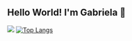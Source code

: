## Hello World! I'm Gabriela 👋

![](https://komarev.com/ghpvc/?username=gabiborges1&color=d5a6bd&style=plastic)
[![Top Langs](https://github-readme-stats.vercel.app/api/top-langs/?username=gabiborges1&layout=compact)](https://github.com/anuraghazra/github-readme-stats)

<!--
**gabiborges1/gabiborges1** is a ✨ _special_ ✨ repository because its `README.md` (this file) appears on your GitHub profile.

Here are some ideas to get you started:

- 🔭 I’m currently working on ...
- 🌱 I’m currently learning ...
- 👯 I’m looking to collaborate on ...
- 🤔 I’m looking for help with ...
- 💬 Ask me about ...
- 📫 How to reach me: ...
- 😄 Pronouns: ...
- ⚡ Fun fact: ...
-->
